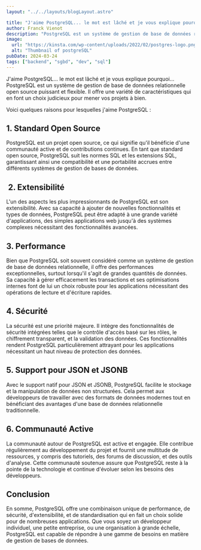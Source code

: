 ```yaml
---
layout: "../../layouts/blogLayout.astro"

title: "J'aime PostgreSQL... le mot est lâché et je vous explique pourquoi..."
author: Franck Vienot
description: "PostgreSQL est un système de gestion de base de données relationnelle open source puissant et flexible."
image:
  url: "https://kinsta.com/wp-content/uploads/2022/02/postgres-logo.png"
  alt: "Thumbnail of postgreSQL"
pubDate: 2024-03-24
tags: ["backend", "sgbd", "dev", "sql"]
---
```


J'aime PostgreSQL... le mot est lâché et je vous explique pourquoi...
PostgreSQL est un système de gestion de base de données relationnelle open source puissant et flexible. Il offre une variété de caractéristiques qui en font un choix judicieux pour mener vos projets à bien.

Voici quelques raisons pour lesquelles j'aime PostgreSQL :

## 1. Standard Open Source

PostgreSQL est un projet open source, ce qui signifie qu'il bénéficie d'une communauté active et de contributions continues. En tant que standard open source, PostgreSQL suit les normes SQL et les extensions SQL, garantissant ainsi une compatibilité et une portabilité accrues entre différents systèmes de gestion de bases de données.

##  2. Extensibilité

L'un des aspects les plus impressionnants de PostgreSQL est son extensibilité. Avec sa capacité à ajouter de nouvelles fonctionnalités et types de données, PostgreSQL peut être adapté à une grande variété d'applications, des simples applications web jusqu'à des systèmes complexes nécessitant des fonctionnalités avancées.

## 3. Performance

Bien que PostgreSQL soit souvent considéré comme un système de gestion de base de données relationnelle, il offre des performances exceptionnelles, surtout lorsqu'il s'agit de grandes quantités de données. Sa capacité à gérer efficacement les transactions et ses optimisations internes font de lui un choix robuste pour les applications nécessitant des opérations de lecture et d'écriture rapides.

## 4. Sécurité

La sécurité est une priorité majeure. Il intègre des fonctionnalités de sécurité intégrées telles que le contrôle d'accès basé sur les rôles, le chiffrement transparent, et la validation des données. Ces fonctionnalités rendent PostgreSQL particulièrement attrayant pour les applications nécessitant un haut niveau de protection des données.

## 5. Support pour JSON et JSONB

Avec le support natif pour JSON et JSONB, PostgreSQL facilite le stockage et la manipulation de données non structurées. Cela permet aux développeurs de travailler avec des formats de données modernes tout en bénéficiant des avantages d'une base de données relationnelle traditionnelle.

## 6. Communauté Active

La communauté autour de PostgreSQL est active et engagée. Elle contribue régulièrement au développement du projet et fournit une multitude de ressources, y compris des tutoriels, des forums de discussion, et des outils d'analyse. Cette communauté soutenue assure que PostgreSQL reste à la pointe de la technologie et continue d'évoluer selon les besoins des développeurs.

## Conclusion

En somme, PostgreSQL offre une combinaison unique de performance, de sécurité, d'extensibilité, et de standardisation qui en fait un choix solide pour de nombreuses applications. Que vous soyez un développeur individuel, une petite entreprise, ou une organisation à grande échelle, PostgreSQL est capable de répondre à une gamme de besoins en matière de gestion de bases de données.
